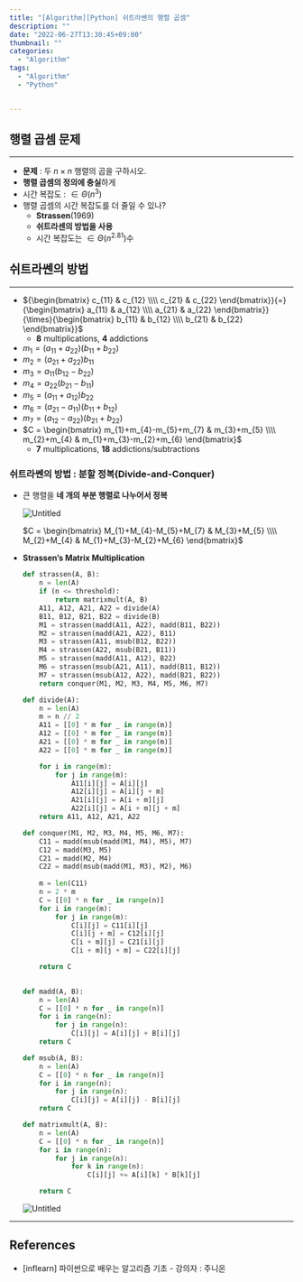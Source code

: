 ```yaml
---
title: "[Algorithm][Python] 쉬트라쎈의 행렬 곱셈"
description: ""
date: "2022-06-27T13:30:45+09:00"
thumbnail: ""
categories:
  - "Algorithm"
tags:
  - "Algorithm"
  - "Python"


---
```

<!--more-->

## 행렬 곱셈 문제

---

- **문제** : 두 $n \times n$ 행렬의 곱을 구하시오.
- **행렬 곱셈의 정의에 충실**하게
- 시간 복잡도 : $\in \Theta(n^{3})$
- 행렬 곱셈의 시간 복잡도를 더 줄일 수 있나?
    - **Strassen**(1969)
    - **쉬트라센의 방법을 사용**
    - 시간 복잡도는 $\in \Theta(n^{2.81})$수

## 쉬트라쎈의 방법

---

- ${\begin{bmatrix} c_{11} & c_{12} \\\\ c_{21} & c_{22} \end{bmatrix}}{=}{\begin{bmatrix} a_{11} & a_{12} \\\\ a_{21} & a_{22} \end{bmatrix}}{\times}{\begin{bmatrix} b_{11} & b_{12} \\\\ b_{21} & b_{22} \end{bmatrix}}$
    - **8** multiplications, **4** addictions
- $m_{1} = (a_{11}+a_{22})(b_{11}+b_{22})$
- $m_{2} = (a_{21}+a_{22})b_{11}$
- $m_{3} = a_{11}(b_{12}-b_{22})$
- $m_{4} = a_{22}(b_{21}-b_{11})$
- $m_{5} = (a_{11}+a_{12})b_{22}$
- $m_{6} = (a_{21}-a_{11})(b_{11}+b_{12})$
- $m_{7} = (a_{12}-a_{22})(b_{21}+b_{22})$
- $C = \begin{bmatrix} m_{1}+m_{4}-m_{5}+m_{7} & m_{3}+m_{5} \\\\ m_{2}+m_{4} & m_{1}+m_{3}-m_{2}+m_{6} \end{bmatrix}$
    - **7** multiplications, **18** addictions/subtractions

### 쉬트라쎈의 방법 : 분할 정복(Divide-and-Conquer)

- 큰 행렬을 **네 개의 부분 행렬로 나누어서 정복**
    
    ![Untitled](/images/algorithm/lang_python/쉬트라쎈의_행렬_곱셈/Untitled.png)
    
    $C = \begin{bmatrix} M_{1}+M_{4}-M_{5}+M_{7} & M_{3}+M_{5} \\\\ M_{2}+M_{4} & M_{1}+M_{3}-M_{2}+M_{6} \end{bmatrix}$
    
- **Strassen’s Matrix Multiplication**
    
    ```python
    def strassen(A, B):
    	n = len(A)
    	if (n <= threshold):
    		return matrixmult(A, B)
    	A11, A12, A21, A22 = divide(A)
    	B11, B12, B21, B22 = divide(B)
    	M1 = strassen(madd(A11, A22), madd(B11, B22))
    	M2 = strassen(madd(A21, A22), B11)
    	M3 = strassen(A11, msub(B12, B22))
    	M4 = strassen(A22, msub(B21, B11))
    	M5 = strassen(madd(A11, A12), B22)
    	M6 = strassen(msub(A21, A11), madd(B11, B12))
    	M7 = strassen(msub(A12, A22), madd(B21, B22))
    	return conquer(M1, M2, M3, M4, M5, M6, M7)  
    
    ```
    
    ```python
    def divide(A):
    	n = len(A)
    	m = n // 2
    	A11 = [[0] * m for _ in range(m)]
    	A12 = [[0] * m for _ in range(m)]
    	A21 = [[0] * m for _ in range(m)]
    	A22 = [[0] * m for _ in range(m)]
    
    	for i in range(m):
    		for j in range(m):
    			A11[i][j] = A[i][j]
    			A12[i][j] = A[i][j + m]
    			A21[i][j] = A[i + m][j]
    			A22[i][j] = A[i + m][j + m]
    	return A11, A12, A21, A22
    ```
    
    ```python
    def conquer(M1, M2, M3, M4, M5, M6, M7):
    	C11 = madd(msub(madd(M1, M4), M5), M7)
    	C12 = madd(M3, M5)
    	C21 = madd(M2, M4)
    	C22 = madd(msub(madd(M1, M3), M2), M6)
    	
    	m = len(C11)
    	n = 2 * m
    	C = [[0] * n for _ in range(n)]
    	for i in range(m):
    		for j in range(m):
    			C[i][j] = C11[i][j]
    			C[i][j + m] = C12[i][j]
    			C[i + m][j] = C21[i][j]
    			C[i + m][j + m] = C22[i][j]
    
    	return C
    		
    ```
    
    ```python
    def madd(A, B):
    	n = len(A)
    	C = [[0] * n for _ in range(n)]
    	for i in range(n):
    		for j in range(n):
    			C[i][j] = A[i][j] + B[i][j]
    	return C
    
    def msub(A, B):
    	n = len(A)
    	C = [[0] * n for _ in range(n)]
    	for i in range(n):
    		for j in range(n):
    			C[i][j] = A[i][j] - B[i][j]
    	return C
    ```
    
    ```python
    def matrixmult(A, B):
    	n = len(A)
    	C = [[0] * n for _ in range(n)]
    	for i in range(n):
    		for j in range(n):
    			for k in range(n):
    				C[i][j] += A[i][k] * B[k][j]
    
    	return C 
    ```
    
    ![Untitled](/images/algorithm/lang_python/쉬트라쎈의_행렬_곱셈/Untitled%201.png)
    

---

## References

- [inflearn] 파이썬으로 배우는 알고리즘 기초 - 강의자 : 주니온